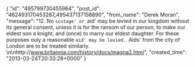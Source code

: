  {
   "id": "495799730455964",
   "post_id": "462493170453287_495437137158890",
   "from_name": "Derek Moran",
   "message": "12. No `scutage' or `aid' may be levied in our kingdom without its general consent, unless it is for the ransom of our person, to make our eldest son a knight, and (once) to marry our eldest daughter. For these purposes ouly a reasonable `aid' may be levied. `Aids' from the city of London are to be treated similarly. \n\nhttp://www.britannia.com/history/docs/magna2.html",
   "created_time": "2013-03-24T20:33:28+0000"
 }
